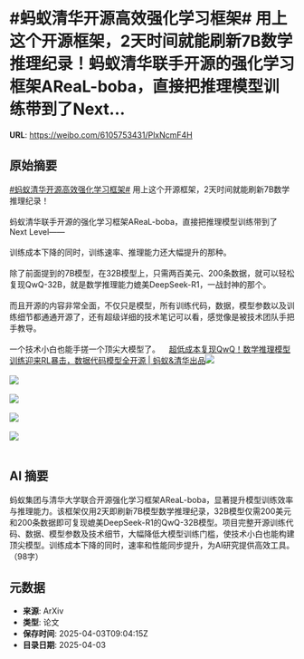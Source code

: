 # #蚂蚁清华开源高效强化学习框架# 用上这个开源框架，2天时间就能刷新7B数学推理纪录！蚂蚁清华联手开源的强化学习框架AReaL-boba，直接把推理模型训练带到了Next...

**URL**: https://weibo.com/6105753431/PlxNcmF4H

## 原始摘要

<a href="https://m.weibo.cn/search?containerid=231522type%3D1%26t%3D10%26q%3D%23%E8%9A%82%E8%9A%81%E6%B8%85%E5%8D%8E%E5%BC%80%E6%BA%90%E9%AB%98%E6%95%88%E5%BC%BA%E5%8C%96%E5%AD%A6%E4%B9%A0%E6%A1%86%E6%9E%B6%23&amp;extparam=%23%E8%9A%82%E8%9A%81%E6%B8%85%E5%8D%8E%E5%BC%80%E6%BA%90%E9%AB%98%E6%95%88%E5%BC%BA%E5%8C%96%E5%AD%A6%E4%B9%A0%E6%A1%86%E6%9E%B6%23" data-hide=""><span class="surl-text">#蚂蚁清华开源高效强化学习框架#</span></a> 用上这个开源框架，2天时间就能刷新7B数学推理纪录！<br><br>蚂蚁清华联手开源的强化学习框架AReaL-boba，直接把推理模型训练带到了Next Level——<br><br>训练成本下降的同时，训练速率、推理能力还大幅提升的那种。<br><br>除了前面提到的7B模型，在32B模型上，只需两百美元、200条数据，就可以轻松复现QwQ-32B，就是数学推理能力媲美DeepSeek-R1，一战封神的那个。<br><br>而且开源的内容非常全面，不仅只是模型，所有训练代码，数据，模型参数以及训练细节都通通开源了，还有超级详细的技术笔记可以看，感觉像是被技术团队手把手教导。<br><br>一个技术小白也能手搓一个顶尖大模型了。<a href="https://weibo.cn/sinaurl?u=https%3A%2F%2Fmp.weixin.qq.com%2Fs%2FFqzIE3wdM-nx5nocWfKWfA" data-hide=""><span class="url-icon"><img style="width: 1rem;height: 1rem" src="https://h5.sinaimg.cn/upload/2015/09/25/3/timeline_card_small_web_default.png" referrerpolicy="no-referrer"></span><span class="surl-text">超低成本复现QwQ！数学推理模型训练迎来RL暴击，数据代码模型全开源 | 蚂蚁&amp;清华出品</span></a><img style="" src="https://tvax2.sinaimg.cn/large/006Fd7o3gy1i03l8q9jpmj30n00cywi2.jpg" referrerpolicy="no-referrer"><br><br><img style="" src="https://tvax2.sinaimg.cn/large/006Fd7o3gy1i03l8qaan7j30n006edgy.jpg" referrerpolicy="no-referrer"><br><br><img style="" src="https://tvax4.sinaimg.cn/large/006Fd7o3gy1i03l8qahnbj30n00h4n17.jpg" referrerpolicy="no-referrer"><br><br><img style="" src="https://tvax3.sinaimg.cn/large/006Fd7o3gy1i03l8qdk8kj30n00ru4bd.jpg" referrerpolicy="no-referrer"><br><br><img style="" src="https://tvax4.sinaimg.cn/large/006Fd7o3gy1i03l8qbdadj30n20hyjy3.jpg" referrerpolicy="no-referrer"><br><br>

## AI 摘要

蚂蚁集团与清华大学联合开源强化学习框架AReaL-boba，显著提升模型训练效率与推理能力。该框架仅用2天即刷新7B模型数学推理纪录，32B模型仅需200美元和200条数据即可复现媲美DeepSeek-R1的QwQ-32B模型。项目完整开源训练代码、数据、模型参数及技术细节，大幅降低大模型训练门槛，使技术小白也能构建顶尖模型。训练成本下降的同时，速率和性能同步提升，为AI研究提供高效工具。（98字）

## 元数据

- **来源**: ArXiv
- **类型**: 论文
- **保存时间**: 2025-04-03T09:04:15Z
- **目录日期**: 2025-04-03
